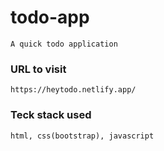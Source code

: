 # todo-app
```
A quick todo application
```

### URL to visit
`
https://heytodo.netlify.app/
`

### Teck stack used
```
html, css(bootstrap), javascript
```
